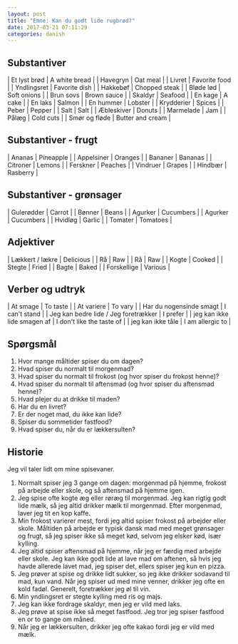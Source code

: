 ```yaml
---
layout: post
title: "Emne: Kan du godt lide rugbrød?"
date: 2017-03-21 07:11:29
categories: danish
---
```


## Substantiver

| Et lyst brød 		| A white bread 		|
| Havegryn 				| Oat meal					|
| Livret 					| Favorite food 		|
|	Yndlingsret			| Favorite dish			|
| Hakkebøf 				| Chopped steak 		|
| Bløde lød 			| Soft onions				|
| Brun sovs 			| Brown sauce				|
| Skaldyr		 			| Seafood						|
| En kage					| A cake						|
| En laks			 		| Salmon						|
| En hummer 			| Lobster						|
| Krydderier 			| Spices						|
| Peber			 			| Pepper						|
| Salt			 			| Salt							|
| Æbleskiver			| Donuts						|
| Marmelade				| Jam								|
| Pålæg						| Cold cuts					|
| Smør og fløde		| Butter and cream		|

## Substantiver - frugt

| Ananas					| Pineapple					|
| Appelsiner			| Oranges						|
| Bananer					| Bananas						|
| Citroner				| Lemons						|
|	Ferskner				| Peaches						|
|	Vindruer				| Grapes						|
|	Hindbær					| Rasberry					|

## Substantiver - grønsager

| Gulerødder			| Carrot						|
| Bønner					| Beans							|
| Agurker					| Cucumbers					|
| Agurker					| Cucumbers					|
| Hvidløg					| Garlic						|
| Tomater					| Tomatoes					|

## Adjektiver

| Lækkert / lækre | Delicious 					|
| Rå     				  | Raw				 					|
| Rå     				  | Raw				 					|
| Kogte  				  | Cooked							|
| Stegte 				  | Fried				 				|
| Bagte 				  | Baked				 				|
| Forskellige		  | Various			 				|

## Verber og udtryk

| At smage															| To taste									|
| At variere														| To vary									|
| Har du nogensinde smagt								| I can't stand							|
| Jeg kan bedre lide / Jeg foretrækker	| I prefer									|
| jeg kan ikke lide smagen af						| I don't like the taste of	|
| jeg kan ikke tåle											| I am allergic to					|

## Spørgsmål

1. Hvor mange måltider spiser du om dagen?
2. Hvad spiser du normalt til morgenmad?
3. Hvad spiser du normalt til frokost (og hvor spiser du frokost henne)?
4. Hvad spiser du normalt til aftensmad (og hvor spiser du aftensmad henne)?
5. Hvad plejer du at drikke til maden?
6. Har du en livret?
7. Er der noget mad, du ikke kan lide?
8. Spiser du sommetider fastfood?
9. Hvad spiser du, når du er lækkersulten?

## Historie

Jeg vil taler lidt om mine spisevaner.

1. Normalt spiser jeg 3 gange om dagen: morgenmad på hjemme, frokost på arbejde eller skole, og så aftensmad på hjemme igen.
2. Jeg spise ofte kogte æg eller røræg til morgenmad. Jeg kan rigtig godt lide mælk, så jeg altid drikker mælk til morgenmad. Efter morgenmad, laver jeg tit en kop kaffe.
3. Min frokost varierer mest, fordi jeg altid spiser frokost på arbejder eller skole. Måltiden på arbejde er typisk dansk mad med meget grønsager og frugt, så jeg spiser ikke så meget kød, selvom jeg elsker kød, især kylling.
4. Jeg altid spiser aftensmad på hjemme, når jeg er færdig med arbejde eller skole. Jeg kan ikke godt lide at lave mad om aftenen, så hvis jeg havde allerede lavet mad, jeg spiser det, ellers spiser jeg kun en pizza.
5. Jeg prøver at spise og drikke lidt sukker, so jeg ikke drikker sodavand til mad, kun vand. Når jeg spiser ud med mine venner, drikker jeg ofte en kold fadøl. Generelt, foretrækker jeg øl til vin.
6. Min yndlingsret er stegte kylling med ris og majs.
7. Jeg kan ikke fordrage skaldyr, men jeg er vild med laks.
8. Jeg prøve at spise ikke så meget fastfood. Jeg tror jeg spiser fastfood en or to gange om måned.
9. Når jeg er lækkersulten, drikker jeg ofte kakao fordi jeg er vild med mælk.